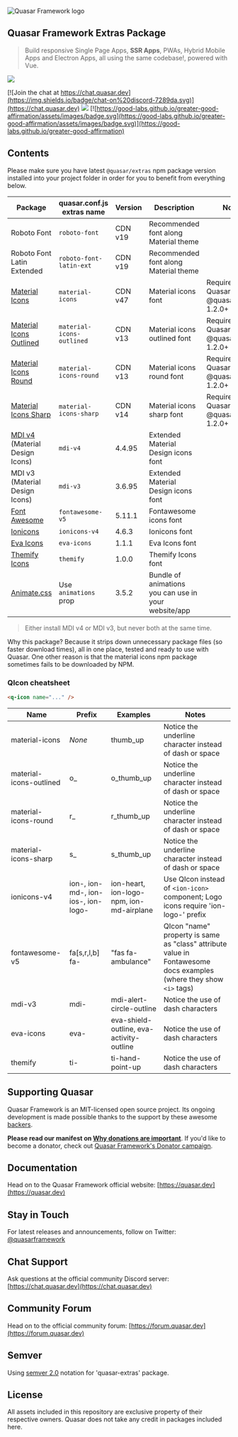 ![Quasar Framework logo](https://cdn.quasar.dev/logo/svg/quasar-logo-full-inline.svg)

## Quasar Framework Extras Package

> Build responsive Single Page Apps, **SSR Apps**, PWAs, Hybrid Mobile Apps and Electron Apps, all using the same codebase!, powered with Vue.

<img src="https://img.shields.io/npm/v/%40quasar/extras.svg?label=@quasar/extras">

[![Join the chat at https://chat.quasar.dev](https://img.shields.io/badge/chat-on%20discord-7289da.svg)](https://chat.quasar.dev)
<a href="https://forum.quasar.dev" target="_blank"><img src="https://img.shields.io/badge/community-forum-brightgreen.svg"></a>
[![https://good-labs.github.io/greater-good-affirmation/assets/images/badge.svg](https://good-labs.github.io/greater-good-affirmation/assets/images/badge.svg)](https://good-labs.github.io/greater-good-affirmation)

## Contents

Please make sure you have latest `@quasar/extras` npm package version installed into your project folder in order for you to benefit from everything below.

| Package | quasar.conf.js extras name | Version | Description | Notes |
| --- | --- | --- | --- | --- |
| Roboto Font | `roboto-font` | CDN v19 | Recommended font along Material theme | |
| Roboto Font Latin Extended | `roboto-font-latin-ext` | CDN v19 | Recommended font along Material theme | |
| [Material Icons](https://material.io/tools/icons/?style=baseline) | `material-icons` | CDN v47 | Material icons font | Requires: Quasar 1.0.5+, @quasar/extras 1.2.0+ |
| [Material Icons Outlined](https://material.io/tools/icons/?style=outline) | `material-icons-outlined` | CDN v13 | Material icons outlined font | Requires: Quasar 1.0.5+, @quasar/extras 1.2.0+ |
| [Material Icons Round](https://material.io/tools/icons/?style=round) | `material-icons-round` | CDN v13 | Material icons round font | Requires: Quasar 1.0.5+, @quasar/extras 1.2.0+ |
| [Material Icons Sharp](https://material.io/tools/icons/?style=sharp) | `material-icons-sharp` | CDN v14 | Material icons sharp font | Requires: Quasar 1.0.5+, @quasar/extras 1.2.0+ |
| [MDI v4](https://materialdesignicons.com/) (Material Design Icons) | `mdi-v4` | 4.4.95 | Extended Material Design icons font | |
| MDI v3 (Material Design Icons) | `mdi-v3` | 3.6.95 | Extended Material Design icons font | |
| [Font Awesome](https://fontawesome.com/icons?d=gallery) | `fontawesome-v5` | 5.11.1 | Fontawesome icons font | |
| [Ionicons](http://ionicons.com/) | `ionicons-v4` | 4.6.3 | Ionicons font | |
| [Eva Icons](https://akveo.github.io/eva-icons) | `eva-icons` | 1.1.1 | Eva Icons font | |
| [Themify Icons](https://themify.me/themify-icons) | `themify` | 1.0.0 | Themify Icons font | |
| [Animate.css](https://daneden.github.io/animate.css/) | Use `animations` prop | 3.5.2 | Bundle of animations you can use in your website/app | |

> Either install MDI v4 or MDI v3, but never both at the same time.

Why this package? Because it strips down unnecessary package files (so faster download times), all in one place, tested and ready to use with Quasar. One other reason is that the material icons npm package sometimes fails to be downloaded by NPM.

### QIcon cheatsheet

```html
<q-icon name="..." />
```

| Name | Prefix | Examples | Notes |
| --- | --- | --- | --- |
| material-icons | *None* | thumb_up | Notice the underline character instead of dash or space |
| material-icons-outlined | o_ | o_thumb_up | Notice the underline character instead of dash or space |
| material-icons-round | r_ | r_thumb_up | Notice the underline character instead of dash or space |
| material-icons-sharp | s_ | s_thumb_up | Notice the underline character instead of dash or space |
| ionicons-v4 | ion-, ion-md-, ion-ios-, ion-logo- | ion-heart, ion-logo-npm, ion-md-airplane | Use QIcon instead of `<ion-icon>` component; Logo icons require 'ion-logo-' prefix |
| fontawesome-v5 | fa[s,r,l,b] fa- | "fas fa-ambulance" | QIcon "name" property is same as "class" attribute value in Fontawesome docs examples (where they show `<i>` tags) |
| mdi-v3 | mdi- | mdi-alert-circle-outline | Notice the use of dash characters |
| eva-icons | eva- | eva-shield-outline, eva-activity-outline | Notice the use of dash characters |
| themify | ti- | ti-hand-point-up | Notice the use of dash characters |

## Supporting Quasar
Quasar Framework is an MIT-licensed open source project. Its ongoing development is made possible thanks to the support by these awesome [backers](https://github.com/quasarframework/quasar/blob/dev/backers.md).

**Please read our manifest on [Why donations are important](https://quasar.dev/why-donate)**. If you'd like to become a donator, check out [Quasar Framework's Donator campaign](https://donate.quasar.dev).

## Documentation

Head on to the Quasar Framework official website: [https://quasar.dev](https://quasar.dev)

## Stay in Touch

For latest releases and announcements, follow on Twitter: [@quasarframework](https://twitter.quasar.dev)

## Chat Support

Ask questions at the official community Discord server: [https://chat.quasar.dev](https://chat.quasar.dev)

## Community Forum

Head on to the official community forum: [https://forum.quasar.dev](https://forum.quasar.dev)

## Semver
Using [semver 2.0](http://semver.org/) notation for 'quasar-extras' package.

## License

All assets included in this repository are exclusive property of their respective owners. Quasar does not take any credit in packages included here.
